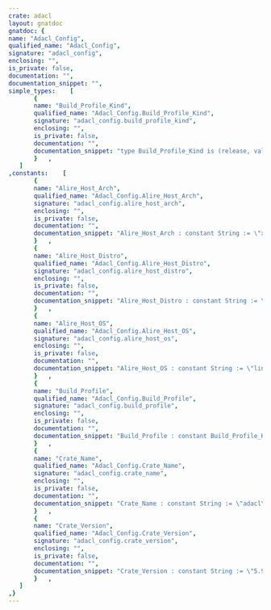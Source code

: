 ```yaml
---
crate: adacl
layout: gnatdoc
gnatdoc: {
name: "Adacl_Config",
qualified_name: "Adacl_Config",
signature: "adacl_config",
enclosing: "",
is_private: false,
documentation: "",
documentation_snippet: "",
simple_types:    [
       {
       name: "Build_Profile_Kind",
       qualified_name: "Adacl_Config.Build_Profile_Kind",
       signature: "adacl_config.build_profile_kind",
       enclosing: "",
       is_private: false,
       documentation: "",
       documentation_snippet: "type Build_Profile_Kind is (release, validation, development);",
       }   ,
   ]
,constants:    [
       {
       name: "Alire_Host_Arch",
       qualified_name: "Adacl_Config.Alire_Host_Arch",
       signature: "adacl_config.alire_host_arch",
       enclosing: "",
       is_private: false,
       documentation: "",
       documentation_snippet: "Alire_Host_Arch : constant String := \"x86_64\";",
       }   ,
       {
       name: "Alire_Host_Distro",
       qualified_name: "Adacl_Config.Alire_Host_Distro",
       signature: "adacl_config.alire_host_distro",
       enclosing: "",
       is_private: false,
       documentation: "",
       documentation_snippet: "Alire_Host_Distro : constant String := \"ubuntu\";",
       }   ,
       {
       name: "Alire_Host_OS",
       qualified_name: "Adacl_Config.Alire_Host_OS",
       signature: "adacl_config.alire_host_os",
       enclosing: "",
       is_private: false,
       documentation: "",
       documentation_snippet: "Alire_Host_OS : constant String := \"linux\";",
       }   ,
       {
       name: "Build_Profile",
       qualified_name: "Adacl_Config.Build_Profile",
       signature: "adacl_config.build_profile",
       enclosing: "",
       is_private: false,
       documentation: "",
       documentation_snippet: "Build_Profile : constant Build_Profile_Kind := development;",
       }   ,
       {
       name: "Crate_Name",
       qualified_name: "Adacl_Config.Crate_Name",
       signature: "adacl_config.crate_name",
       enclosing: "",
       is_private: false,
       documentation: "",
       documentation_snippet: "Crate_Name : constant String := \"adacl\";",
       }   ,
       {
       name: "Crate_Version",
       qualified_name: "Adacl_Config.Crate_Version",
       signature: "adacl_config.crate_version",
       enclosing: "",
       is_private: false,
       documentation: "",
       documentation_snippet: "Crate_Version : constant String := \"5.9.4\";",
       }   ,
   ]
,}
---
```

